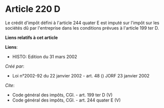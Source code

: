 # Article 220 D

Le crédit d'impôt défini à l'article 244 quater E est imputé sur l'impôt sur les sociétés dû par l'entreprise dans les
conditions prévues à l'article 199 ter D.

**Liens relatifs à cet article**

**Liens**:

  - HISTO: Edition du 31 mars 2002

_Créé par_:

  - Loi n°2002-92 du 22 janvier 2002 - art. 48 () JORF 23 janvier 2002

_Cite_:

  - Code général des impôts, CGI. - art. 199 ter D (V)
  - Code général des impôts, CGI. - art. 244 quater E (V)
